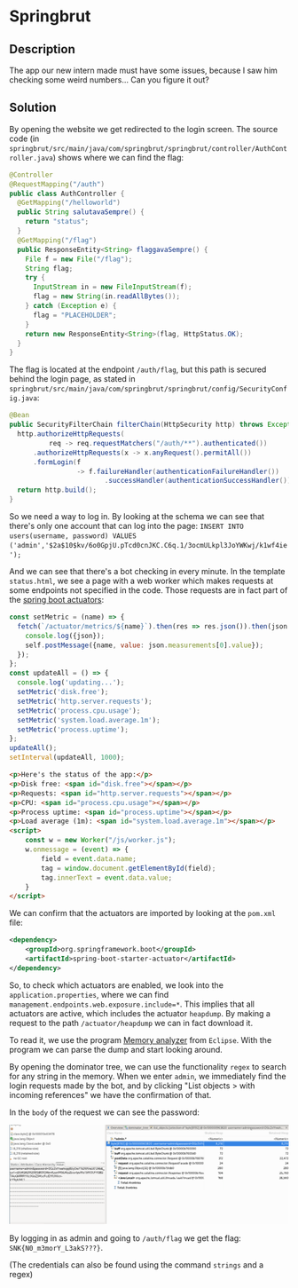 # Springbrut

## Description

The app our new intern made must have some issues, because I saw him checking some weird numbers... Can you figure it out?

## Solution

By opening the website we get redirected to the login screen. 
The source code (in `springbrut/src/main/java/com/springbrut/springbrut/controller/AuthController.java`) shows where we can find the flag:

```java
@Controller
@RequestMapping("/auth")
public class AuthController {
  @GetMapping("/helloworld")
  public String salutavaSempre() {
    return "status";
  }
  @GetMapping("/flag")
  public ResponseEntity<String> flaggavaSempre() {
    File f = new File("/flag");
    String flag;
    try {
      InputStream in = new FileInputStream(f);
      flag = new String(in.readAllBytes());
    } catch (Exception e) {
      flag = "PLACEHOLDER";
    }
    return new ResponseEntity<String>(flag, HttpStatus.OK);
  }
}
```

The flag is located at the endpoint `/auth/flag`, but this path is secured behind the login page, as stated in `springbrut/src/main/java/com/springbrut/springbrut/config/SecurityConfig.java`:
```java
@Bean
public SecurityFilterChain filterChain(HttpSecurity http) throws Exception {
  http.authorizeHttpRequests(
          req -> req.requestMatchers("/auth/**").authenticated())
      .authorizeHttpRequests(x -> x.anyRequest().permitAll())
      .formLogin(f
                 -> f.failureHandler(authenticationFailureHandler())
                        .successHandler(authenticationSuccessHandler()));
  return http.build();
}
```

So we need a way to log in. By looking at the schema we can see that there's only one account that can log into the page:
`INSERT INTO users(username, password) VALUES ('admin','$2a$10$kv/6o0GpjU.pTcd0cnJKC.C6q.1/3ocmULkpl3JoYWKwj/k1wf4ie');`

And we can see that there's a bot checking in every minute.
In the template `status.html`, we see a page with a web worker which makes requests at some endpoints not specified in the code. Those requests are in fact part of the [spring boot actuators](https://www.baeldung.com/spring-boot-actuators):
```js
const setMetric = (name) => {
  fetch(`/actuator/metrics/${name}`).then(res => res.json()).then(json => {
    console.log({json});
    self.postMessage({name, value: json.measurements[0].value});
  });
};
const updateAll = () => {
  console.log('updating...');
  setMetric('disk.free');
  setMetric('http.server.requests');
  setMetric('process.cpu.usage');
  setMetric('system.load.average.1m');
  setMetric('process.uptime');
};
updateAll();
setInterval(updateAll, 1000);
```
```html
<p>Here's the status of the app:</p>
<p>Disk free: <span id="disk.free"></span></p>
<p>Requests: <span id="http.server.requests"></span></p>
<p>CPU: <span id="process.cpu.usage"></span></p>
<p>Process uptime: <span id="process.uptime"></span></p>
<p>Load average (1m): <span id="system.load.average.1m"></span></p>
<script>
    const w = new Worker("/js/worker.js");
    w.onmessage = (event) => {
        field = event.data.name;
        tag = window.document.getElementById(field);
        tag.innerText = event.data.value;
    }
</script>
```

We can confirm that the actuators are imported by looking at the `pom.xml` file:
```pom.xml
<dependency>
    <groupId>org.springframework.boot</groupId>
    <artifactId>spring-boot-starter-actuator</artifactId>
</dependency>
```

So, to check which actuators are enabled, we look into the `application.properties`, where we can find `management.endpoints.web.exposure.include=*`.
This implies that all actuators are active, which includes the actuator `heapdump`. By making a request to the path `/actuator/heapdump` we can in fact download it.

To read it, we use the program [Memory analyzer](https://eclipse.dev/mat/downloads.php) from `Eclipse`. With the program we can parse the dump and start looking around.

By opening the dominator tree, we can use the functionality `regex` to search for any string in the memory. When we enter `admin`, we immediately find the login requests made by the bot, and by clicking "List objects > with incoming references" we have the confirmation of that.

In the `body` of the request we can see the password:

![request in the heapdump](request.png)

By logging in as admin and going to `/auth/flag` we get the flag: `SNK{N0_m3morY_L3akS???}`.

(The credentials can also be found using the command `strings` and a regex)
